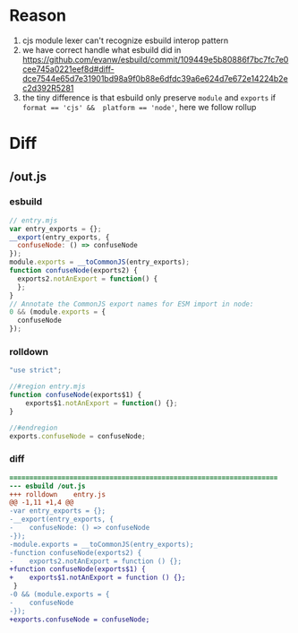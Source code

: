 # Reason
1. cjs module lexer can't recognize esbuild interop pattern
2. we have correct handle what esbuild did in https://github.com/evanw/esbuild/commit/109449e5b80886f7bc7fc7e0cee745a0221eef8d#diff-dce7544e65d7e31901bd98a9f0b88e6dfdc39a6e624d7e672e14224b2ec2d392R5281
3. the tiny difference is that esbuild only preserve `module` and `exports` if `format == 'cjs' &&  platform == 'node'`, here we follow rollup
# Diff
## /out.js
### esbuild
```js
// entry.mjs
var entry_exports = {};
__export(entry_exports, {
  confuseNode: () => confuseNode
});
module.exports = __toCommonJS(entry_exports);
function confuseNode(exports2) {
  exports2.notAnExport = function() {
  };
}
// Annotate the CommonJS export names for ESM import in node:
0 && (module.exports = {
  confuseNode
});
```
### rolldown
```js
"use strict";

//#region entry.mjs
function confuseNode(exports$1) {
	exports$1.notAnExport = function() {};
}

//#endregion
exports.confuseNode = confuseNode;
```
### diff
```diff
===================================================================
--- esbuild	/out.js
+++ rolldown	entry.js
@@ -1,11 +1,4 @@
-var entry_exports = {};
-__export(entry_exports, {
-    confuseNode: () => confuseNode
-});
-module.exports = __toCommonJS(entry_exports);
-function confuseNode(exports2) {
-    exports2.notAnExport = function () {};
+function confuseNode(exports$1) {
+    exports$1.notAnExport = function () {};
 }
-0 && (module.exports = {
-    confuseNode
-});
+exports.confuseNode = confuseNode;

```